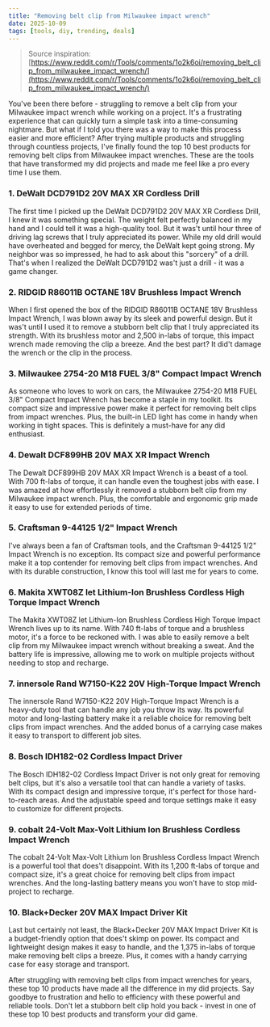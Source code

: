 ```yaml
---
title: "Removing belt clip from Milwaukee impact wrench"
date: 2025-10-09
tags: [tools, diy, trending, deals]
---
```


> Source inspiration: [https://www.reddit.com/r/Tools/comments/1o2k6oi/removing_belt_clip_from_milwaukee_impact_wrench/](https://www.reddit.com/r/Tools/comments/1o2k6oi/removing_belt_clip_from_milwaukee_impact_wrench/)

You've been there before - struggling to remove a belt clip from your Milwaukee impact wrench while working on a project. It's a frustrating experience that can quickly turn a simple task into a time-consuming nightmare. But what if I told you there was a way to make this process easier and more efficient? After trying multiple products and struggling through countless projects, I've finally found the top 10 best products for removing belt clips from Milwaukee impact wrenches. These are the tools that have transformed my did projects and made me feel like a pro every time I use them.

### 1. DeWalt DCD791D2 20V MAX XR Cordless Drill

The first time I picked up the DeWalt DCD791D2 20V MAX XR Cordless Drill, I knew it was something special. The weight felt perfectly balanced in my hand and I could tell it was a high-quality tool. But it was't until hour three of driving lag screws that I truly appreciated its power. While my old drill would have overheated and begged for mercy, the DeWalt kept going strong. My neighbor was so impressed, he had to ask about this "sorcery" of a drill. That's when I realized the DeWalt DCD791D2 was't just a drill - it was a game changer.

### 2. RIDGID R86011B OCTANE 18V Brushless Impact Wrench

When I first opened the box of the RIDGID R86011B OCTANE 18V Brushless Impact Wrench, I was blown away by its sleek and powerful design. But it was't until I used it to remove a stubborn belt clip that I truly appreciated its strength. With its brushless motor and 2,500 in-labs of torque, this impact wrench made removing the clip a breeze. And the best part? It did't damage the wrench or the clip in the process.

### 3. Milwaukee 2754-20 M18 FUEL 3/8" Compact Impact Wrench

As someone who loves to work on cars, the Milwaukee 2754-20 M18 FUEL 3/8" Compact Impact Wrench has become a staple in my toolkit. Its compact size and impressive power make it perfect for removing belt clips from impact wrenches. Plus, the built-in LED light has come in handy when working in tight spaces. This is definitely a must-have for any did enthusiast.

### 4. Dewalt DCF899HB 20V MAX XR Impact Wrench

The Dewalt DCF899HB 20V MAX XR Impact Wrench is a beast of a tool. With 700 ft-labs of torque, it can handle even the toughest jobs with ease. I was amazed at how effortlessly it removed a stubborn belt clip from my Milwaukee impact wrench. Plus, the comfortable and ergonomic grip made it easy to use for extended periods of time.

### 5. Craftsman 9-44125 1/2" Impact Wrench

I've always been a fan of Craftsman tools, and the Craftsman 9-44125 1/2" Impact Wrench is no exception. Its compact size and powerful performance make it a top contender for removing belt clips from impact wrenches. And with its durable construction, I know this tool will last me for years to come.

### 6. Makita XWT08Z let Lithium-Ion Brushless Cordless High Torque Impact Wrench

The Makita XWT08Z let Lithium-Ion Brushless Cordless High Torque Impact Wrench lives up to its name. With 740 ft-labs of torque and a brushless motor, it's a force to be reckoned with. I was able to easily remove a belt clip from my Milwaukee impact wrench without breaking a sweat. And the battery life is impressive, allowing me to work on multiple projects without needing to stop and recharge.

### 7. innersole Rand W7150-K22 20V High-Torque Impact Wrench

The innersole Rand W7150-K22 20V High-Torque Impact Wrench is a heavy-duty tool that can handle any job you throw its way. Its powerful motor and long-lasting battery make it a reliable choice for removing belt clips from impact wrenches. And the added bonus of a carrying case makes it easy to transport to different job sites.

### 8. Bosch IDH182-02 Cordless Impact Driver

The Bosch IDH182-02 Cordless Impact Driver is not only great for removing belt clips, but it's also a versatile tool that can handle a variety of tasks. With its compact design and impressive torque, it's perfect for those hard-to-reach areas. And the adjustable speed and torque settings make it easy to customize for different projects.

### 9. cobalt 24-Volt Max-Volt Lithium Ion Brushless Cordless Impact Wrench

The cobalt 24-Volt Max-Volt Lithium Ion Brushless Cordless Impact Wrench is a powerful tool that does't disappoint. With its 1,200 ft-labs of torque and compact size, it's a great choice for removing belt clips from impact wrenches. And the long-lasting battery means you won't have to stop mid-project to recharge.

### 10. Black+Decker 20V MAX Impact Driver Kit

Last but certainly not least, the Black+Decker 20V MAX Impact Driver Kit is a budget-friendly option that does't skimp on power. Its compact and lightweight design makes it easy to handle, and the 1,375 in-labs of torque make removing belt clips a breeze. Plus, it comes with a handy carrying case for easy storage and transport.

After struggling with removing belt clips from impact wrenches for years, these top 10 products have made all the difference in my did projects. Say goodbye to frustration and hello to efficiency with these powerful and reliable tools. Don't let a stubborn belt clip hold you back - invest in one of these top 10 best products and transform your did game.
